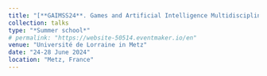```yaml
---
title: "[**GAIMSS24**. Games and Artificial Intelligence Multidisciplinary Summer School 2024](https://sites.google.com/view/gaimss24/home)"
collection: talks
type: "*Summer school*"
# permalink: "https://website-50514.eventmaker.io/en"
venue: "Université de Lorraine in Metz"
date: "24-28 June 2024"
location: "Metz, France"
---
```


